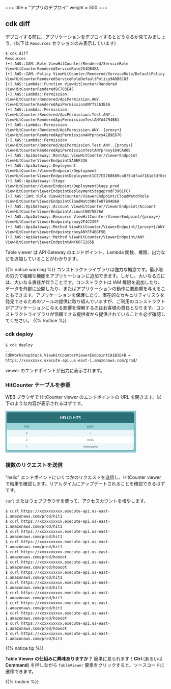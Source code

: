 +++
title = "アプリのデプロイ"
weight = 500
+++

## cdk diff

デプロイする前に、アプリケーションをデプロイするとどうなるか見てみましょう。(以下は `Resources` セクションのみ表示しています)

```
$ cdk diff
Resources
[+] AWS::IAM::Role ViewHitCounter/Rendered/ServiceRole ViewHitCounterRenderedServiceRole254DB4EA
[+] AWS::IAM::Policy ViewHitCounter/Rendered/ServiceRole/DefaultPolicy ViewHitCounterRenderedServiceRoleDefaultPolicy9ADB8C83
[+] AWS::Lambda::Function ViewHitCounter/Rendered ViewHitCounterRendered9C783E45
[+] AWS::Lambda::Permission ViewHitCounter/Rendered/ApiPermission.ANY.. ViewHitCounterRenderedApiPermissionANY72263B1A
[+] AWS::Lambda::Permission ViewHitCounter/Rendered/ApiPermission.Test.ANY.. ViewHitCounterRenderedApiPermissionTestANYA4794B81
[+] AWS::Lambda::Permission ViewHitCounter/Rendered/ApiPermission.ANY..{proxy+} ViewHitCounterRenderedApiPermissionANYproxy42B9E676
[+] AWS::Lambda::Permission ViewHitCounter/Rendered/ApiPermission.Test.ANY..{proxy+} ViewHitCounterRenderedApiPermissionTestANYproxy104CA88E
[+] AWS::ApiGateway::RestApi ViewHitCounter/ViewerEndpoint ViewHitCounterViewerEndpoint5A0EF326
[+] AWS::ApiGateway::Deployment ViewHitCounter/ViewerEndpoint/Deployment ViewHitCounterViewerEndpointDeployment1CE7C5768689ca8f54dfa4f161d3df0ebffcdcff
[+] AWS::ApiGateway::Stage ViewHitCounter/ViewerEndpoint/DeploymentStage.prod ViewHitCounterViewerEndpointDeploymentStageprodF3901FC7
[+] AWS::IAM::Role ViewHitCounter/ViewerEndpoint/CloudWatchRole ViewHitCounterViewerEndpointCloudWatchRole87B94D6A
[+] AWS::ApiGateway::Account ViewHitCounter/ViewerEndpoint/Account ViewHitCounterViewerEndpointAccount0B75E76A
[+] AWS::ApiGateway::Resource ViewHitCounter/ViewerEndpoint/{proxy+} ViewHitCounterViewerEndpointproxy2F4C239F
[+] AWS::ApiGateway::Method ViewHitCounter/ViewerEndpoint/{proxy+}/ANY ViewHitCounterViewerEndpointproxyANYFF4B8F5B
[+] AWS::ApiGateway::Method ViewHitCounter/ViewerEndpoint/ANY ViewHitCounterViewerEndpointANY66F2285B
```

Table viewer は API Gateway のエンドポイント、Lambda 関数、権限、出力などを追加していることがわかります。

{{% notice warning %}}
コンストラクトライブラリは強力な概念です。最小限の労力で複雑な機能をアプリケーションに追加できます。しかし、大いなる力には、大いなる責任が伴うことです。コンストラクトは IAM 権限を追加したり、データを外部に公開したり、またはアプリケーションの動作に悪影響を与えることもできます。アプリケーションを保護したり、潜在的なセキュリティリスクを発見できるためのツールの提供に取り組んでいますが、ご利用のコンストラクトがアプリケーションに与える影響を理解するのはお客様の責任となります。コンストラクトライブラリが信頼できる提供者から提供されていることを必ず確認してください。
{{% /notice %}}

### cdk deploy

```
$ cdk deploy
...
CdkWorkshopStack.ViewHitCounterViewerEndpointCA1B1E4B = https://xxxxxxxx.execute-api.us-east-1.amazonaws.com/prod/
```

viewer のエンドポイントが出力に表示されます。

### HitCounter テーブルを参照

WEB ブラウザで HitCounter viewer のエンドポイントの URL を開きます。以下のような内容が表示されるはずです。

![](./viewer1.png)

### 複数のリクエストを送信

"hello" エンドポイントにいくつかのリクエストを送信し、HitCounter viewer で結果を確認します。リアルタイムにアップデートされることを確認できるはずです。

`curl` またはウェブブラウザを使って、アクセスカウントを増やします。

```
$ curl https://xxxxxxxxxx.execute-api.us-east-1.amazonaws.com/prod/hit1
$ curl https://xxxxxxxxxx.execute-api.us-east-1.amazonaws.com/prod/hit1
$ curl https://xxxxxxxxxx.execute-api.us-east-1.amazonaws.com/prod/hit1
$ curl https://xxxxxxxxxx.execute-api.us-east-1.amazonaws.com/prod/hit1
$ curl https://xxxxxxxxxx.execute-api.us-east-1.amazonaws.com/prod/hoooot
$ curl https://xxxxxxxxxx.execute-api.us-east-1.amazonaws.com/prod/hoooot
$ curl https://xxxxxxxxxx.execute-api.us-east-1.amazonaws.com/prod/hit1
$ curl https://xxxxxxxxxx.execute-api.us-east-1.amazonaws.com/prod/hit1
$ curl https://xxxxxxxxxx.execute-api.us-east-1.amazonaws.com/prod/hit1
$ curl https://xxxxxxxxxx.execute-api.us-east-1.amazonaws.com/prod/hit1
$ curl https://xxxxxxxxxx.execute-api.us-east-1.amazonaws.com/prod/hoooot
$ curl https://xxxxxxxxxx.execute-api.us-east-1.amazonaws.com/prod/hoooot
$ curl https://xxxxxxxxxx.execute-api.us-east-1.amazonaws.com/prod/hit1
```

{{% notice tip %}}

**Table Viewer の仕組みに興味ありますか？** 簡単に見られます！**Ctrl** (あるいは **Command**) を押しながら `TableViewer` 要素をクリックすると、ソースコードに遷移できます。

{{% /notice %}}
